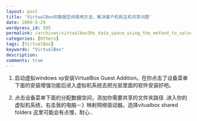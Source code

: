 ```yaml
---
layout: post
title: 'VirtualBox的数据空间使用方法，解决客户机和主机共享问题'
date: 2009-5-29
wordpress_id: 305
permalink: /archives/virtualbox39s_data_space_using_the_method_to_solve_the_problems_of_the_client_and_host_sharing.html
categories: [Others]
tags: [VirtualBox]
keywords: "VirtualBox"
description: 
comments: true
---
```


1. 启动虚拟windows xp安装VirtualBox Guest Addition。在你点击了设备菜单下面的安装增强功能后进入虚拟机系统去把光驱里面的软件安装好吧。

2. 点击设备菜单下面的分配数据空间，添加你需要共享的文件夹路径 .进入你的虚拟机系统，右击我的电脑－》映射网络驱动器。选择vitualbox shared folders 这里可能会有点慢，耐心..
